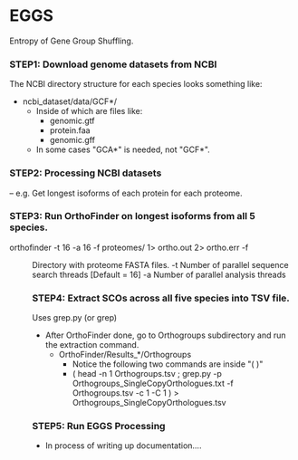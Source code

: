# EGGS
Entropy of Gene Group Shuffling.



### STEP1: Download genome datasets from NCBI
The NCBI directory structure for each species looks something like:
- ncbi_dataset/data/GCF*/
	- Inside of which are files like:
		- genomic.gtf 
		- protein.faa 
		- genomic.gff 
	- In some cases "GCA*" is needed, not "GCF*".


### STEP2: Processing NCBI datasets
– e.g. Get longest isoforms of each protein for each proteome.

	

### STEP3: Run OrthoFinder on longest isoforms from all 5 species.
orthofinder -t 16 -a 16 -f proteomes/ 1> ortho.out 2> ortho.err
-f <dir>        Directory with proteome FASTA files.
 -t <int>        Number of parallel sequence search threads [Default = 16]
 -a <int>        Number of parallel analysis threads

### STEP4: Extract SCOs across all five species into TSV file.
Uses grep.py (or grep)
- After OrthoFinder done, go to Orthogroups subdirectory and run the extraction command.
	- OrthoFinder/Results_*/Orthogroups
		- Notice the following two commands are inside "( )"
		- ( head -n 1 Orthogroups.tsv ; 
		    grep.py -p Orthogroups_SingleCopyOrthologues.txt -f Orthogroups.tsv -c 1 -C 1 ) > Orthogroups_SingleCopyOrthologues.tsv

### STEP5: Run EGGS Processing
- In process of writing up documentation....


